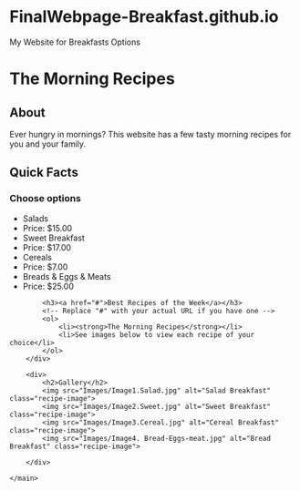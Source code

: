 # FinalWebpage-Breakfast.github.io
My Website for Breakfasts Options
<!DOCTYPE html>
<html lang="en">
<head>
    <meta charset="UTF-8">
    <meta http-equiv="X-UA-Compatible" content="IE=edge">
    <meta name="viewport" content="width=device-width, initial-scale=1.0">
    <link href="css/style.css" rel="stylesheet">
    <title>Great Breakfast Recipes!</title>
    <style>
        .recipe-image {
            width: 60%;
            display: block;
            margin: 0 auto; /* Center the image horizontally */
        }
    </style>
</head>
<body>
    <main>
        <h1>The Morning Recipes</h1>
        <div>
            <h2>About</h2>
            <p>Ever hungry in mornings? This website has a few tasty morning recipes for you and your family.</p>
        </div>
        <div>
            <h2>Quick Facts</h2>
            <h3>Choose options</h3>
            <ul>
                <li>Salads</li>
                <li>Price: $15.00</li>
                <li>Sweet Breakfast</li>
                <li>Price: $17.00</li>
                <li>Cereals</li>
                <li>Price: $7.00</li>
                <li>Breads &amp; Eggs &amp; Meats</li>
                <li>Price: $25.00</li>
            </ul>

            <h3><a href="#">Best Recipes of the Week</a></h3>
            <!-- Replace "#" with your actual URL if you have one -->
            <ol>
                <li><strong>The Morning Recipes</strong></li>
                <li>See images below to view each recipe of your choice</li>
            </ol>
        </div>

        <div>
            <h2>Gallery</h2>
            <img src="Images/Image1.Salad.jpg" alt="Salad Breakfast" class="recipe-image">
            <img src="Images/Image2.Sweet.jpg" alt="Sweet Breakfast" class="recipe-image">
            <img src="Images/Image3.Cereal.jpg" alt="Cereal Breakfast" class="recipe-image">
            <img src="Images/Image4. Bread-Eggs-meat.jpg" alt="Bread Breakfast" class="recipe-image">
            
        </div>

    </main>
</body>
</html>

